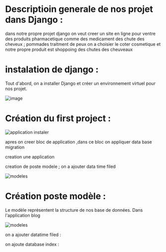 # Descriptioin generale de nos projet dans  Django : 
dans notre propre projet django on veut creer un site en ligne pour ventre des produits pharmacetique comme des medicament des chute des cheveux ; pommades traitment de peux on a choisier le coter cosmetique et notre propre produit est shoppoing des chutes des cheuveaux 

# instalation de django : 
Tout d'abord, on a  installer Django et créer un environnement virtuel pour nos  projet.


![image](https://github.com/user-attachments/assets/6b023ce3-2b0c-4664-ad33-d1ade81b13a9)

#  Création du first project  : 

![application instaler ](https://github.com/user-attachments/assets/7b71c615-8228-47a9-9b69-f45738f4bec1)

  apres on creer  bloc de application ,dans  ce bloc on appliquer data base migration 
  
 creation une application  
 
 creation de poste modele ; on a ajouter data time filed

![modeles](https://github.com/user-attachments/assets/ee05c2ae-7545-4590-964d-3bc3d01ecb19)

 # Création poste  modèle : 
 Le modèle représentent la structure de nos base de données. Dans l'application blog 

 ![modeles](https://github.com/user-attachments/assets/2d3c69b9-351e-41cd-9205-9f7a73f70b95)

 on a ajouter datatime filed  :


 on ajoute database index : 

 
 
 

 

 
 

  



